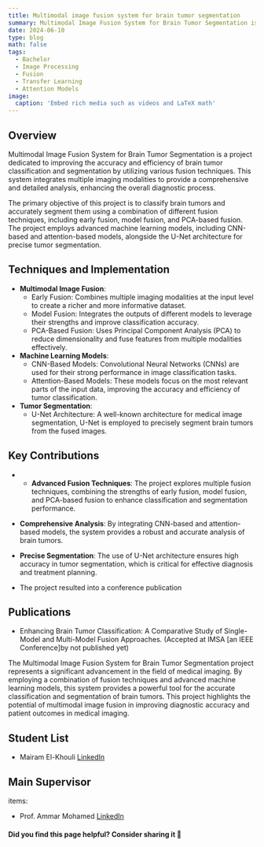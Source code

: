 ```yaml
---
title: Multimodal image fusion system for brain tumor segmentation
summary: Multimodal Image Fusion System for Brain Tumor Segmentation is a project dedicated to improving the accuracy and efficiency of brain tumor classification and segmentation by utilizing various fusion techniques.
date: 2024-06-10
type: blog
math: false
tags:
  - Bachelor
  - Image Processing
  - Fusion
  - Transfer Learning
  - Attention Models
image:
  caption: 'Embed rich media such as videos and LaTeX math'
---
```


## Overview
Multimodal Image Fusion System for Brain Tumor Segmentation is a project dedicated to improving the accuracy and efficiency of brain tumor classification and segmentation by utilizing various fusion techniques. This system integrates multiple imaging modalities to provide a comprehensive and detailed analysis, enhancing the overall diagnostic process.

The primary objective of this project is to classify brain tumors and accurately segment them using a combination of different fusion techniques, including early fusion, model fusion, and PCA-based fusion. The project employs advanced machine learning models, including CNN-based and attention-based models, alongside the U-Net architecture for precise tumor segmentation.

## Techniques and Implementation
- **Multimodal Image Fusion**:
  - Early Fusion: Combines multiple imaging modalities at the input level to create a richer and more informative dataset.
  - Model Fusion: Integrates the outputs of different models to leverage their strengths and improve classification accuracy.
  - PCA-Based Fusion: Uses Principal Component Analysis (PCA) to reduce dimensionality and fuse features from multiple modalities effectively.
- **Machine Learning Models**:
  - CNN-Based Models: Convolutional Neural Networks (CNNs) are used for their strong performance in image classification tasks.
  - Attention-Based Models: These models focus on the most relevant parts of the input data, improving the accuracy and efficiency of tumor classification.
- **Tumor Segmentation**:
  - U-Net Architecture: A well-known architecture for medical image segmentation, U-Net is employed to precisely segment brain tumors from the fused images.

## Key Contributions
- - **Advanced Fusion Techniques**: The project explores multiple fusion techniques, combining the strengths of early fusion, model fusion, and PCA-based fusion to enhance classification and segmentation performance.

- **Comprehensive Analysis**: By integrating CNN-based and attention-based models, the system provides a robust and accurate analysis of brain tumors.

- **Precise Segmentation**: The use of U-Net architecture ensures high accuracy in tumor segmentation, which is critical for effective diagnosis and treatment planning.

- The project resulted into a conference publication


## Publications
- Enhancing Brain Tumor Classification: A Comparative Study of Single-Model and Multi-Model Fusion Approaches. (Accepted at IMSA [an IEEE Conference]by not published yet)

The Multimodal Image Fusion System for Brain Tumor Segmentation project represents a significant advancement in the field of medical imaging. By employing a combination of fusion techniques and advanced machine learning models, this system provides a powerful tool for the accurate classification and segmentation of brain tumors. This project highlights the potential of multimodal image fusion in improving diagnostic accuracy and patient outcomes in medical imaging.

## Student List
- Mairam El-Khouli  [LinkedIn](https://www.linkedin.com/in/mariam-elkhouli-083193284/)


## Main Supervisor
items: 
- Prof. Ammar Mohamed [LinkedIn](https://www.linkedin.com/in/ammar-mohamed-profile)

#### Did you find this page helpful? Consider sharing it 🙌


<!-- [![LinkedIn](https://cdn-icons-png.flaticon.com/512/174/174857.png)](https://www.linkedin.com/in/ammar-m-ammar/?originalSubdomain=eg) -->
